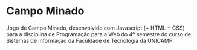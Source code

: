 # Campo Minado


Jogo de Campo Minado, desenvolvido com Javascript (+ HTML + CSS) para a disciplina de Programação para a Web do 4º semestre do curso de Sistemas de Informação da Faculdade de Tecnologia da UNICAMP.
